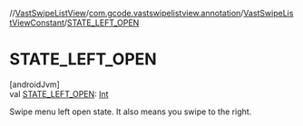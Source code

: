 //[VastSwipeListView](../../../index.md)/[com.gcode.vastswipelistview.annotation](../index.md)/[VastSwipeListViewConstant](index.md)/[STATE_LEFT_OPEN](-s-t-a-t-e_-l-e-f-t_-o-p-e-n.md)

# STATE_LEFT_OPEN

[androidJvm]\
val [STATE_LEFT_OPEN](-s-t-a-t-e_-l-e-f-t_-o-p-e-n.md): [Int](https://kotlinlang.org/api/latest/jvm/stdlib/kotlin/-int/index.html)

Swipe menu left open state. It also means you swipe to the right.
